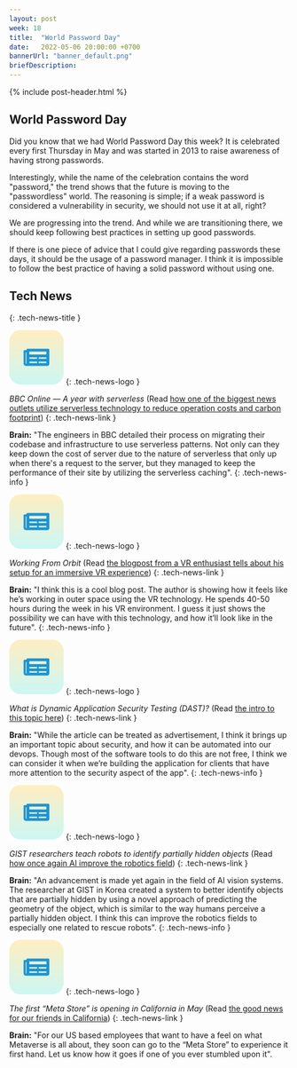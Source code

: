 ```yaml
---
layout: post
week: 18
title:  "World Password Day"
date:   2022-05-06 20:00:00 +0700
bannerUrl: "banner_default.png"
briefDescription: 
---
```


{% include post-header.html %}

## World Password Day

Did you know that we had World Password Day this week? It is celebrated every first Thursday in May and was started in 2013 to raise awareness of having strong passwords.

Interestingly, while the name of the celebration contains the word "password," the trend shows that the future is moving to the "passwordless" world. The reasoning is simple; if a weak password is considered a vulnerability in security, we should not use it at all, right?

We are progressing into the trend. And while we are transitioning there, we should keep following best practices in setting up good passwords.

If there is one piece of advice that I could give regarding passwords these days, it should be the usage of a password manager. I think it is impossible to follow the best practice of having a solid password without using one.

## Tech News
{: .tech-news-title }

![memo](/assets/images/tech-news.svg)
{: .tech-news-logo }

*BBC Online — A year with serverless* (Read [how one of the biggest news outlets utilize serverless technology to reduce operation costs and carbon footprint](https://medium.com/bbc-design-engineering/bbc-online-a-year-with-serverless-ffc2ae474277))
{: .tech-news-link }

__Brain:__ "The engineers in BBC detailed their process on migrating their codebase and infrastructure to use serverless patterns. Not only can they keep down the cost of server due to the nature of serverless that only up when there's a request to the server, but they managed to keep the performance of their site by utilizing the serverless caching".
{: .tech-news-info }

![memo](/assets/images/tech-news.svg)
{: .tech-news-logo }

*Working From Orbit* (Read [the blogpost from a VR enthusiast tells about his setup for an immersive VR experience](https://blog.immersed.team/working-from-orbit-39bf95a6d385))
{: .tech-news-link }

__Brain:__ "I think this is a cool blog post. The author is showing how it feels like he’s working in outer space using the VR technology. He spends 40-50 hours during the week in his VR environment. I guess it just shows the possibility we can have with this technology, and how it’ll look like in the future".
{: .tech-news-info }

![memo](/assets/images/tech-news.svg)
{: .tech-news-logo }

*What is Dynamic Application Security Testing (DAST)?* (Read [the intro to this topic here](https://www.microfocus.com/en-us/what-is/dast))
{: .tech-news-link }

__Brain:__ "While the article can be treated as advertisement, I think it brings up an important topic about security, and how it can be automated into our devops. Though most of the software tools to do this are not free, I think we can consider it when we’re building the application for clients that have more attention to the security aspect of the app".
{: .tech-news-info }

![memo](/assets/images/tech-news.svg)
{: .tech-news-logo }

*GIST researchers teach robots to identify partially hidden objects* (Read [how once again AI improve the robotics field](https://www.therobotreport.com/gist-researchers-teach-robots-to-identify-partially-hidden-objects/))
{: .tech-news-link }

__Brain:__ "An advancement is made yet again in the field of AI vision systems. The researcher at GIST in Korea created a system to better identify objects that are partially hidden by using a novel approach of predicting the geometry of the object, which is similar to the way humans perceive a partially hidden object. I think this can improve the robotics fields to especially one related to rescue robots".
{: .tech-news-info }

![memo](/assets/images/tech-news.svg)
{: .tech-news-logo }

*The first “Meta Store” is opening in California in May* (Read [the good news for our friends in California](https://arstechnica.com/information-technology/2022/04/the-first-meta-store-is-opening-in-california-in-may/))
{: .tech-news-link }

__Brain:__ "For our US based employees that want to have a feel on what Metaverse is all about, they soon can go to the “Meta Store” to experience it first hand. Let us know how it goes if one of you ever stumbled upon it".